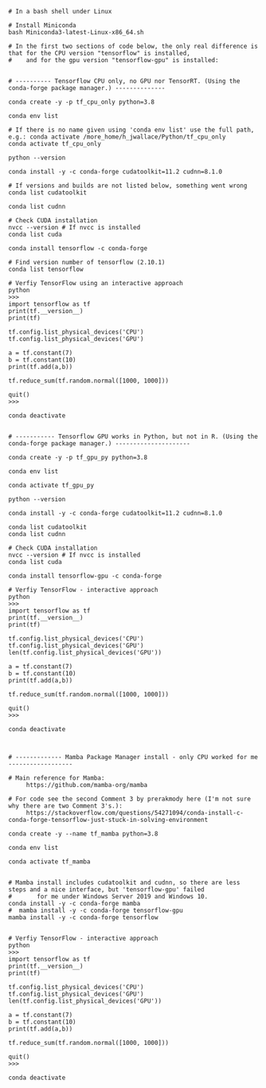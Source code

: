      
   
    # In a bash shell under Linux
    
    # Install Miniconda
    bash Miniconda3-latest-Linux-x86_64.sh
    
    # In the first two sections of code below, the only real difference is that for the CPU version "tensorflow" is installed, 
    #    and for the gpu version "tensorflow-gpu" is installed:
       
    
    # ---------- Tensorflow CPU only, no GPU nor TensorRT. (Using the conda-forge package manager.) --------------
    
    conda create -y -p tf_cpu_only python=3.8
    
    conda env list

    # If there is no name given using 'conda env list' use the full path, e.g.: conda activate /more_home/h_jwallace/Python/tf_cpu_only
    conda activate tf_cpu_only 
    
    python --version
    
    conda install -y -c conda-forge cudatoolkit=11.2 cudnn=8.1.0
    
    # If versions and builds are not listed below, something went wrong
    conda list cudatoolkit
    
    conda list cudnn
         
    # Check CUDA installation 
    nvcc --version # If nvcc is installed
    conda list cuda
        
    conda install tensorflow -c conda-forge
    
    # Find version number of tensorflow (2.10.1)
    conda list tensorflow
        
    # Verfiy TensorFlow using an interactive approach
    python
    >>> 
    import tensorflow as tf
    print(tf.__version__)
    print(tf)
    
    tf.config.list_physical_devices('CPU')
    tf.config.list_physical_devices('GPU')
    
    a = tf.constant(7)
    b = tf.constant(10)
    print(tf.add(a,b))
    
    tf.reduce_sum(tf.random.normal([1000, 1000]))
    
    quit()
    >>> 
    
    conda deactivate
    
 
    # ----------- Tensorflow GPU works in Python, but not in R. (Using the conda-forge package manager.) ---------------------
    
    conda create -y -p tf_gpu_py python=3.8
    
    conda env list
    
    conda activate tf_gpu_py
    
    python --version
    
    conda install -y -c conda-forge cudatoolkit=11.2 cudnn=8.1.0
    
    conda list cudatoolkit
    conda list cudnn
    
    # Check CUDA installation 
    nvcc --version # If nvcc is installed
    conda list cuda
    
    conda install tensorflow-gpu -c conda-forge
      
    # Verfiy TensorFlow - interactive approach
    python
    >>> 
    import tensorflow as tf
    print(tf.__version__)
    print(tf)
    
    tf.config.list_physical_devices('CPU')
    tf.config.list_physical_devices('GPU')
    len(tf.config.list_physical_devices('GPU'))
    
    a = tf.constant(7)
    b = tf.constant(10)
    print(tf.add(a,b))
    
    tf.reduce_sum(tf.random.normal([1000, 1000]))
    
    quit()
    >>> 
    
    conda deactivate
    
    
    
    # ------------- Mamba Package Manager install - only CPU worked for me ------------------
    
    # Main reference for Mamba:
         https://github.com/mamba-org/mamba
    
    # For code see the second Comment 3 by prerakmody here (I'm not sure why there are two Comment 3's.): 
         https://stackoverflow.com/questions/54271094/conda-install-c-conda-forge-tensorflow-just-stuck-in-solving-environment
    
    conda create -y --name tf_mamba python=3.8
    
    conda env list
    
    conda activate tf_mamba
    
    
    # Mamba install includes cudatoolkit and cudnn, so there are less steps and a nice interface, but 'tensorflow-gpu' failed  
    #       for me under Windows Server 2019 and Windows 10.
    conda install -y -c conda-forge mamba
    #  mamba install -y -c conda-forge tensorflow-gpu   
    mamba install -y -c conda-forge tensorflow 
    
       
    # Verfiy TensorFlow - interactive approach
    python
    >>> 
    import tensorflow as tf
    print(tf.__version__)
    print(tf)
    
    tf.config.list_physical_devices('CPU')
    tf.config.list_physical_devices('GPU')
    len(tf.config.list_physical_devices('GPU'))
    
    a = tf.constant(7)
    b = tf.constant(10)
    print(tf.add(a,b))
    
    tf.reduce_sum(tf.random.normal([1000, 1000]))
    
    quit()
    >>> 
    
    conda deactivate
     
   
